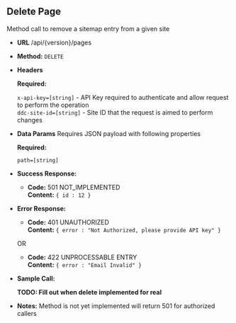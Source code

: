 **Delete Page**
----
Method call to remove a sitemap entry from a given site

* **URL**
/api/{version}/pages

* **Method:**
  `DELETE`
  
*  **Headers**

   **Required:**
 
   `x-api-key=[string]` - API Key required to authenticate and allow request to perform the operation </br>
   `ddc-site-id=[string]` - Site ID that the request is aimed to perform changes
  
* **Data Params** Requires JSON payload with following properties 
  
  **Required:**
 
   `path=[string]`

* **Success Response:**

  * **Code:** 501 NOT_IMPLEMENTED <br />
    **Content:** `{ id : 12 }`
 
* **Error Response:**

  * **Code:** 401 UNAUTHORIZED <br />
    **Content:** `{ error : "Not Authorized, please provide API key" }`

  OR

  * **Code:** 422 UNPROCESSABLE ENTRY <br />
    **Content:** `{ error : "Email Invalid" }`

* **Sample Call:**

  **TODO: Fill out when delete implemented for real**
* **Notes:**
Method is not yet implemented will return 501 for authorized callers 
